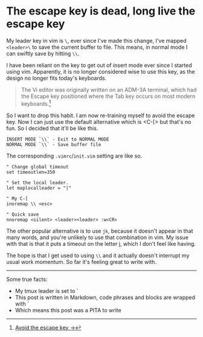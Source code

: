 # The escape key is dead, long live the escape key

My leader key in vim is `\`, ever since I've made this change, I've mapped `<leader>\` to save the current buffer to file. This means, in normal mode I can swiftly save by hitting `\\`.

I have been reliant on the <esc> key to get out of insert mode ever since I started using vim. Apparently, it is no longer considered wise to use this key, as the design no longer fits today's keyboards.

> The Vi editor was originally written on an ADM-3A terminal, which had the Escape key positioned where the Tab key occurs on most modern keyboards.[^1]

So I want to drop this habit. I am now re-training myself to avoid the escape key. Now I can just use the default alternative which is <C-[> but that's no fun. So I decided that it'll be like this.

```
INSERT MODE `\\` - Exit to NORMAL MODE
NORMAL MODE `\\` - Save buffer file
```

The corresponding `.vimrc`/`init.vim` setting are like so.

```
" Change global timeout
set timeoutlen=350

" Set the local leader.
let maplocalleader = "|"

" My C-[
inoremap \\ <esc>

" Quick save
nnoremap <silent> <leader><leader> :w<CR>
```

The other popular alternative is to use `jk`, because it doesn't appear in that many words, and you're unlikely to use that combination in vim. My issue with that is that it puts a timeout on the letter j, which I don't feel like having.

The hope is that I get used to using `\\` and it actually doesn't interrupt my usual work momentum. So far it's feeling great to write with.

---

Some true facts:

- My tmux leader is set to `
- This post is written in Markdown, code phrases and blocks are wrapped with `
- Which means this post was a PITA to write

[^1]: [Avoid the escape key →](http://vim.wikia.com/wiki/Avoid_the_escape_key)
